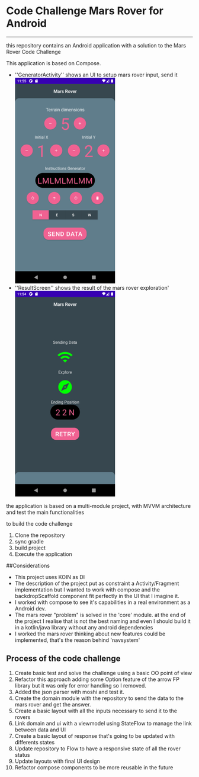 Code Challenge Mars Rover for Android
=====================================

---

this repository contains an Android application with a solution to the Mars Rover Code Challenge 

This application is based on Compose.

* ''GeneratorActivity'' shows an UI to setup mars rover input, send it
![GeneratorActivityScreenshot][generatorActivityScreenshot]
* ''ResultScreen'' shows the result of the mars rover exploration'
![GeneratorActivityResultScreenshot][generatorActivityresultScreenshot]

the application is based on a multi-module project, with MVVM architecture and test the main functionalities

to build the code challenge

1. Clone the repository
2. sync gradle
3. build project
4. Execute the application

##Considerations

* This project uses KOIN as DI
* The description of the project put as constraint a Activity/Fragment implementation but I wanted to work with compose and the backdropScaffold component fit perfectly in the UI that I imagine it.
* I worked with compose to see it's capabilities in a real environment as a Android dev.
* The mars rover "problem" is solved in the 'core' module. at the end of the project I realise that is not the best naming and even I should build it in a kotlin/java library without any android dependencies
* I worked the mars rover thinking about new features could be implemented, that's the reason behind 'navsystem'

## Process of the code challenge
1. Create basic test and solve the challenge using a basic OO point of view
2. Refactor this approach adding some Option feature of the arrow FP library but it was only for error handling so I removed.
3. Added the json parser with moshi and test it.
4. Create the domain module with the repository to send the data to the mars rover and get the answer.
5. Create a basic layout with all the inputs necessary to send it to the rovers
6. Link domain and ui with a viewmodel using StateFlow to manage the link between data and UI
7. Create a basic layout of response that's going to be updated with differents states
8. Update repository to Flow to have a responsive state of all the rover status
9. Update layouts with final UI design
10. Refactor compose components to be more reusable in the future

[generatorActivityScreenshot]: ./art/generatorActivityScreenshot.png
[generatorActivityresultScreenshot]: ./art/generatorActivityresultScreenshot.png